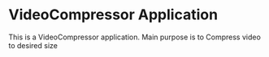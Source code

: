 # VideoCompressor Application 

This is a VideoCompressor application. Main purpose is to Compress video to desired size
